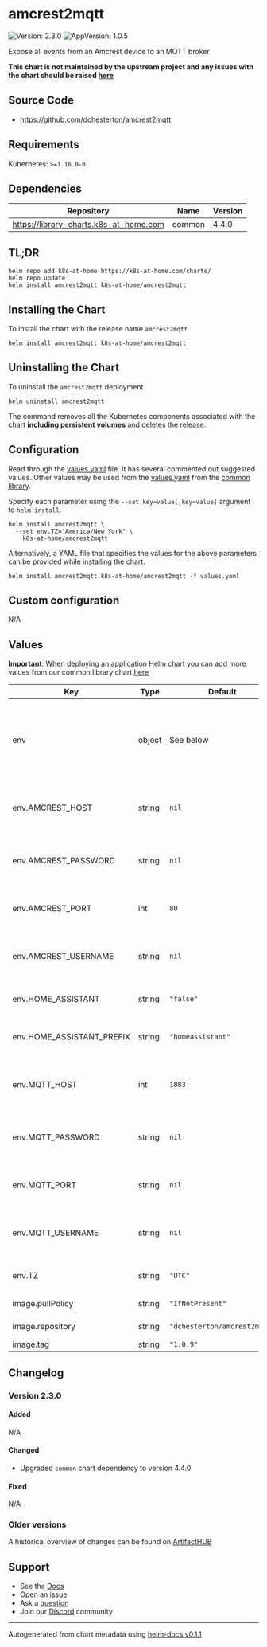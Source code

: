 # amcrest2mqtt

![Version: 2.3.0](https://img.shields.io/badge/Version-2.3.0-informational?style=flat-square) ![AppVersion: 1.0.5](https://img.shields.io/badge/AppVersion-1.0.5-informational?style=flat-square)

Expose all events from an Amcrest device to an MQTT broker

**This chart is not maintained by the upstream project and any issues with the chart should be raised [here](https://github.com/k8s-at-home/charts/issues/new/choose)**

## Source Code

* <https://github.com/dchesterton/amcrest2mqtt>

## Requirements

Kubernetes: `>=1.16.0-0`

## Dependencies

| Repository | Name | Version |
|------------|------|---------|
| https://library-charts.k8s-at-home.com | common | 4.4.0 |

## TL;DR

```console
helm repo add k8s-at-home https://k8s-at-home.com/charts/
helm repo update
helm install amcrest2mqtt k8s-at-home/amcrest2mqtt
```

## Installing the Chart

To install the chart with the release name `amcrest2mqtt`

```console
helm install amcrest2mqtt k8s-at-home/amcrest2mqtt
```

## Uninstalling the Chart

To uninstall the `amcrest2mqtt` deployment

```console
helm uninstall amcrest2mqtt
```

The command removes all the Kubernetes components associated with the chart **including persistent volumes** and deletes the release.

## Configuration

Read through the [values.yaml](./values.yaml) file. It has several commented out suggested values.
Other values may be used from the [values.yaml](https://github.com/k8s-at-home/library-charts/tree/main/charts/stable/common/values.yaml) from the [common library](https://github.com/k8s-at-home/library-charts/tree/main/charts/stable/common).

Specify each parameter using the `--set key=value[,key=value]` argument to `helm install`.

```console
helm install amcrest2mqtt \
  --set env.TZ="America/New York" \
    k8s-at-home/amcrest2mqtt
```

Alternatively, a YAML file that specifies the values for the above parameters can be provided while installing the chart.

```console
helm install amcrest2mqtt k8s-at-home/amcrest2mqtt -f values.yaml
```

## Custom configuration

N/A

## Values

**Important**: When deploying an application Helm chart you can add more values from our common library chart [here](https://github.com/k8s-at-home/library-charts/tree/main/charts/stable/common)

| Key | Type | Default | Description |
|-----|------|---------|-------------|
| env | object | See below | environment variables. See more environment variables in the [amcrest2mqtt repo](https://github.com/dchesterton/amcrest2mqtt). |
| env.AMCREST_HOST | string | `nil` | Host name used to connect to the Amcrest device |
| env.AMCREST_PASSWORD | string | `nil` | Password used to connect to the Amcrest device |
| env.AMCREST_PORT | int | `80` | Port used to connect to the Amcrest device |
| env.AMCREST_USERNAME | string | `nil` | User name used to connect to the Amcrest device |
| env.HOME_ASSISTANT | string | `"false"` | Enable Home Assistant autodiscovery |
| env.HOME_ASSISTANT_PREFIX | string | `"homeassistant"` | Home Assistant autodiscovery prefix |
| env.MQTT_HOST | int | `1883` | Host name used to connect to the MQTT broker |
| env.MQTT_PASSWORD | string | `nil` | Password used to connect to the MQTT broker |
| env.MQTT_PORT | string | `nil` | Port used to connect to the MQTT broker |
| env.MQTT_USERNAME | string | `nil` | User name used to connect to the MQTT broker |
| env.TZ | string | `"UTC"` | Set the container timezone |
| image.pullPolicy | string | `"IfNotPresent"` | image pull policy |
| image.repository | string | `"dchesterton/amcrest2mqtt"` | image repository |
| image.tag | string | `"1.0.9"` | image tag |

## Changelog

### Version 2.3.0

#### Added

N/A

#### Changed

* Upgraded `common` chart dependency to version 4.4.0

#### Fixed

N/A

### Older versions

A historical overview of changes can be found on [ArtifactHUB](https://artifacthub.io/packages/helm/k8s-at-home/amcrest2mqtt?modal=changelog)

## Support

- See the [Docs](https://docs.k8s-at-home.com/our-helm-charts/getting-started/)
- Open an [issue](https://github.com/k8s-at-home/charts/issues/new/choose)
- Ask a [question](https://github.com/k8s-at-home/organization/discussions)
- Join our [Discord](https://discord.gg/sTMX7Vh) community

----------------------------------------------
Autogenerated from chart metadata using [helm-docs v0.1.1](https://github.com/k8s-at-home/helm-docs/releases/v0.1.1)
